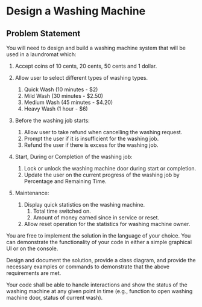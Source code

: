 # Design a Washing Machine

## Problem Statement

You will need to design and build a washing machine system that will be used in a laundromat which:

1. Accept coins of 10 cents, 20 cents, 50 cents and 1 dollar.

2. Allow user to select different types of washing types.
   1. Quick Wash (10 minutes - $2)
   2. Mild Wash (30 minutes - $2.50)
   3. Medium Wash (45 minutes - $4.20)
   4. Heavy Wash (1 hour - $6)

3. Before the washing job starts:
   1. Allow user to take refund when cancelling the washing request.
   2. Prompt the user if it is insufficient for the washing job.
   3. Refund the user if there is excess for the washing job.

4. Start, During or Completion of the washing job:
   1. Lock or unlock the washing machine door during start or completion.
   2. Update the user on the current progress of the washing job by Percentage and Remaining Time.

5. Maintenance:
   1. Display quick statistics on the washing machine.
      1. Total time switched on.
      2. Amount of money earned since in service or reset.
   2. Allow reset operation for the statistics for washing machine owner.

You are free to implement the solution in the language of your choice. You can demonstrate the functionality of your code in either a simple graphical UI or on the console.

Design and document the solution, provide a class diagram, and provide the necessary examples or commands to demonstrate that the above requirements are met.

Your code shall be able to handle interactions and show the status of the washing machine at any given point in time (e.g., function to open washing machine door, status of current wash).
